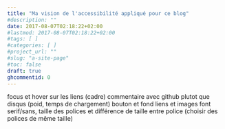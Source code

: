 ```yaml
---
title: "Ma vision de l'accessibilité appliqué pour ce blog"
#description: ""
date: 2017-08-07T02:18:22+02:00
#lastmod: 2017-08-07T02:18:22+02:00
#tags: [ ]
#categories: [ ]
#project_url: ""
#slug: "a-site-page"
#toc: false
draft: true
ghcommentid: 0
---
```


focus et hover sur les liens (cadre)
commentaire avec github plutot que disqus (poid, temps de chargement)
bouton et fond
liens et images
font serif/sans, taille des polices et différence de taille entre police (choisir des polices de même taille)
